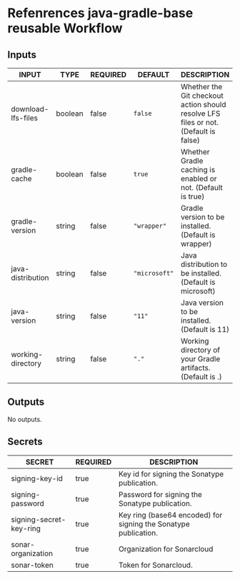# Refenrences java-gradle-base reusable Workflow

## Inputs

<!-- AUTO-DOC-INPUT:START - Do not remove or modify this section -->

| INPUT              | TYPE    | REQUIRED | DEFAULT       | DESCRIPTION                                                                         |
| ------------------ | ------- | -------- | ------------- | ----------------------------------------------------------------------------------- |
| download-lfs-files | boolean | false    | `false`       | Whether the Git checkout action should resolve LFS files or not. (Default is false) |
| gradle-cache       | boolean | false    | `true`        | Whether Gradle caching is enabled or not. (Default is true)                         |
| gradle-version     | string  | false    | `"wrapper"`   | Gradle version to be installed. (Default is wrapper)                                |
| java-distribution  | string  | false    | `"microsoft"` | Java distribution to be installed. (Default is microsoft)                           |
| java-version       | string  | false    | `"11"`        | Java version to be installed. (Default is 11)                                       |
| working-directory  | string  | false    | `"."`         | Working directory of your Gradle artifacts. (Default is .)                          |

<!-- AUTO-DOC-INPUT:END -->

## Outputs

<!-- AUTO-DOC-OUTPUT:START - Do not remove or modify this section -->

No outputs.

<!-- AUTO-DOC-OUTPUT:END -->

## Secrets

<!-- AUTO-DOC-SECRETS:START - Do not remove or modify this section -->

| SECRET                  | REQUIRED | DESCRIPTION                                                     |
| ----------------------- | -------- | --------------------------------------------------------------- |
| signing-key-id          | true     | Key id for signing the Sonatype publication.                    |
| signing-password        | true     | Password for signing the Sonatype publication.                  |
| signing-secret-key-ring | true     | Key ring (base64 encoded) for signing the Sonatype publication. |
| sonar-organization      | true     | Organization for Sonarcloud                                     |
| sonar-token             | true     | Token for Sonarcloud.                                           |

<!-- AUTO-DOC-SECRETS:END -->
